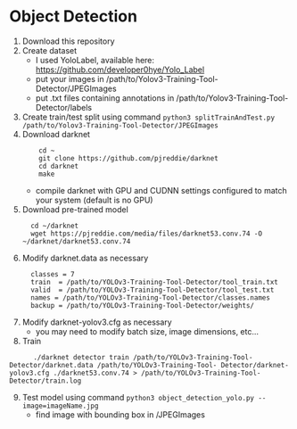 # Object Detection
1. Download this repository
2. Create dataset 
    * I used YoloLabel, available here: https://github.com/developer0hye/Yolo_Label
    * put your images in /path/to/Yolov3-Training-Tool-Detector/JPEGImages
    * put .txt files containing annotations in /path/to/Yolov3-Training-Tool-Detector/labels
3. Create train/test split using command `python3 splitTrainAndTest.py /path/to/Yolov3-Training-Tool-Detector/JPEGImages`
4. Download darknet
     ```batch
         cd ~
         git clone https://github.com/pjreddie/darknet
         cd darknet
         make 
      ```
      * compile darknet with GPU and CUDNN settings configured to match your system (default is no GPU)
5. Download pre-trained model
    ```batch
      cd ~/darknet
      wget https://pjreddie.com/media/files/darknet53.conv.74 -O ~/darknet/darknet53.conv.74
    ```
6. Modify darknet.data as necessary
    ```data
      classes = 7
      train  = /path/to/YOLOv3-Training-Tool-Detector/tool_train.txt
      valid  = /path/to/YOLOv3-Training-Tool-Detector/tool_test.txt
      names = /path/to/YOLOv3-Training-Tool-Detector/classes.names
      backup = /path/to/YOLOv3-Training-Tool-Detector/weights/

    ```
7. Modify darknet-yolov3.cfg as necessary
    * you may need to modify batch size, image dimensions, etc...
8. Train 
```batch
      ./darknet detector train /path/to/YOLOv3-Training-Tool-Detector/darknet.data /path/to/YOLOv3-Training-Tool- Detector/darknet-yolov3.cfg ./darknet53.conv.74 > /path/to/YOLOv3-Training-Tool-Detector/train.log
```
9. Test model using command `python3 object_detection_yolo.py --image=imageName.jpg`
      * find image with bounding box in /JPEGImages

